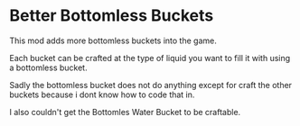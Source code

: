 # Better Bottomless Buckets
  
This mod adds more bottomless buckets into the game.

Each bucket can be crafted at the type of liquid you want to fill it with using a bottomless bucket.

Sadly the bottomless bucket does not do anything except for craft the other buckets because i dont know how to code that in.

I also couldn't get the Bottomles Water Bucket to be craftable.
